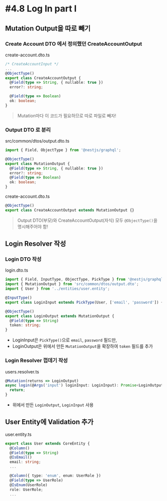 # #4.8 Log In part I

## Mutation Output을 따로 빼기

### Create Account DTO 에서 정의했던 CreateAccountOutput

create-account.dto.ts

```ts
/* CreateAccountInput */
...
@ObjectType()
export class CreateAccountOutput {
  @Field(type => String, { nullable: true })
  error?: string;

  @Field(type => Boolean)
  ok: boolean;
}
```

> Mutation마다 이 코드가 필요하므로 따로 파일로 빼자!

### Output DTO 로 분리

src/common/dtos/output.dto.ts

```ts
import { Field, ObjectType } from '@nestjs/graphql';

@ObjectType()
export class MutationOutput {
  @Field(type => String, { nullable: true })
  error?: string;
  @Field(type => Boolean)
  ok: boolean;
}
```

create-account.dto.ts

```ts
@ObjectType()
export class CreateAccountOutput extends MutationOutput {}
```

> Output DTO(부모)와 CreateAccountOutput(자식) 모두 `@ObjectType()`을 명시해주어야 함!

## Login Resolver 작성

### Login DTO 작성

login.dto.ts

```ts
import { Field, InputType, ObjectType, PickType } from '@nestjs/graphql';
import { MutationOutput } from 'src/common/dtos/output.dto';
import { User } from '../entities/user.entity';

@InputType()
export class LoginInput extends PickType(User, ['email', 'password']) {}

@ObjectType()
export class LoginOutput extends MutationOutput {
  @Field(type => String)
  token: string;
}
```

- LoginInput은 `PickType()`으로 `email`, `password` 필드만,
- LoginOutput은 위에서 만든 `MutationOutput`을 확장하여 `token` 필드를 추가

### Login Resolver 껍데기 작성

users.resolver.ts

```ts
@Mutation(returns => LoginOutput)
async login(@Args('input') loginInput: LoginInput): Promise<LoginOutput> {
  return;
}
```

- 위에서 만든 `LoginOutput`, `LoginInput` 사용

## User Entity에 Validation 추가

user.entity.ts

```ts
export class User extends CoreEntity {
  @Column()
  @Field(type => String)
  @IsEmail()
  email: string;
  ...

  @Column({ type: 'enum', enum: UserRole })
  @Field(type => UserRole)
  @IsEnum(UserRole)
  role: UserRole;
  ...

```

